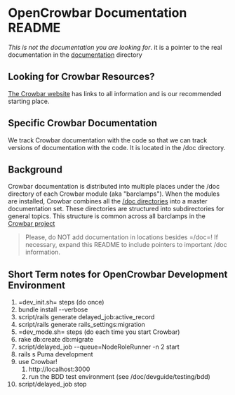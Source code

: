 # OpenCrowbar Documentation README

_This is not the documentation you are looking for_. it is a pointer to the real documentation in the [documentation](/doc/README.md) directory

## Looking for Crowbar Resources?

[The Crowbar website](http://crowbar.github.io) has links to all information and is our recommended starting place.

## Specific Crowbar Documentation 

We track Crowbar documentation with the code so that we can track versions of documentation with the code.  It is located in the /doc directory.

## Background
Crowbar documentation is distributed into multiple places under the /doc directory of each Crowbar module (aka "barclamps").  When the modules are installed, Crowbar combines all the [/doc directories](/doc/README.md) into a master documentation set.  These directories are structured into subdirectories for general topics.  This structure is common across all barclamps in the [Crowbar project](https://github.com/crowbar/)

> Please, do NOT add documentation in locations besides =/doc=!  If necessary, expand this README to include pointers to important /doc information.

## Short Term notes for OpenCrowbar Development Environment

1. =dev_init.sh= steps (do once)
  1. bundle install --verbose
  1. script/rails generate delayed_job:active_record
  1. script/rails generate rails_settings:migration
1. =dev_mode.sh= steps (do each time you start Crowbar)
  1. rake db:create db:migrate
  1. script/delayed_job --queue=NodeRoleRunner -n 2 start
  1. rails s Puma development
  1. use Crowbar!
     1. http://localhost:3000
     1. run the BDD test environment (see /doc/devguide/testing/bdd)
  1. script/delayed_job stop
